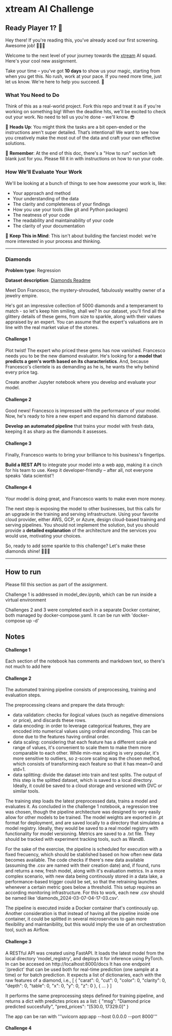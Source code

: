 # xtream AI Challenge

## Ready Player 1? 🚀

Hey there! If you're reading this, you've already aced our first screening. Awesome job! 👏👏👏

Welcome to the next level of your journey towards the [xtream](https://xtreamers.io) AI squad. Here's your cool new assignment.

Take your time – you've got **10 days** to show us your magic, starting from when you get this. No rush, work at your pace. If you need more time, just let us know. We're here to help you succeed. 🤝

### What You Need to Do

Think of this as a real-world project. Fork this repo and treat it as if you're working on something big! When the deadline hits, we'll be excited to check out your work. No need to tell us you're done – we'll know. 😎

🚨 **Heads Up**: You might think the tasks are a bit open-ended or the instructions aren't super detailed. That’s intentional! We want to see how you creatively make the most out of the data and craft your own effective solutions.

🚨 **Remember**: At the end of this doc, there's a "How to run" section left blank just for you. Please fill it in with instructions on how to run your code.

### How We'll Evaluate Your Work

We'll be looking at a bunch of things to see how awesome your work is, like:

* Your approach and method
* Your understanding of the data
* The clarity and completeness of your findings
* How you use your tools (like git and Python packages)
* The neatness of your code
* The readability and maintainability of your code
* The clarity of your documentation

🚨 **Keep This in Mind**: This isn't about building the fanciest model: we're more interested in your process and thinking.

---

### Diamonds

**Problem type**: Regression

**Dataset description**: [Diamonds Readme](./datasets/diamonds/README.md)

Meet Don Francesco, the mystery-shrouded, fabulously wealthy owner of a jewelry empire. 

He's got an impressive collection of 5000 diamonds and a temperament to match - so let's keep him smiling, shall we? 
In our dataset, you'll find all the glittery details of these gems, from size to sparkle, along with their values 
appraised by an expert. You can assume that the expert's valuations are in line with the real market value of the stones.

#### Challenge 1

Plot twist! The expert who priced these gems has now vanished. 
Francesco needs you to be the new diamond evaluator. 
He's looking for a **model that predicts a gem's worth based on its characteristics**. 
And, because Francesco's clientele is as demanding as he is, he wants the why behind every price tag. 

Create another Jupyter notebook where you develop and evaluate your model.

#### Challenge 2

Good news! Francesco is impressed with the performance of your model. 
Now, he's ready to hire a new expert and expand his diamond database. 

**Develop an automated pipeline** that trains your model with fresh data, 
keeping it as sharp as the diamonds it assesses.

#### Challenge 3

Finally, Francesco wants to bring your brilliance to his business's fingertips. 

**Build a REST API** to integrate your model into a web app, 
making it a cinch for his team to use. 
Keep it developer-friendly – after all, not everyone speaks 'data scientist'!

#### Challenge 4

Your model is doing great, and Francesco wants to make even more money.

The next step is exposing the model to other businesses, but this calls for an upgrade in the training and serving infrastructure.
Using your favorite cloud provider, either AWS, GCP, or Azure, design cloud-based training and serving pipelines.
You should not implement the solution, but you should provide a **detailed explanation** of the architecture and the services you would use, motivating your choices.

So, ready to add some sparkle to this challenge? Let's make these diamonds shine! 🌟💎✨

---

## How to run
Please fill this section as part of the assignment.

Challenge 1 is addressed in model_dev.ipynb, which can be run inside a virtual environment

Challenges 2 and 3 were completed each in a separate Docker container, both managed by docker-compose.yaml. It can be run with 'docker-compose up -d'

## Notes

#### Challenge 1
Each section of the notebook has comments and markdown text, so there's not much to add here

#### Challenge 2
The automated training pipeline consists of preprocessing, training and evaluation steps.

The preprocessing cleans and prepare the data through:
* data validation: checks for ilogical values (such as negative dimensions or price), and discards these rows.
* data encoding: in order to leverage categorical features, they are encoded into numerical values using ordinal enconding. This can be done due to the features having ordinal order.
* data scaling: considering that each feature has a different scale and range of values, it's convenient to scale them to make them more comparable to each other. While min-max scaling is very popular, it's more sensitive to outliers, so z-score scaling was the chosen method, which consists of transforming each feature so that it has mean=0 and std=1.
* data splitting: divide the dataset into train and test splits. The output of this step is the splitted dataset, which is saved to a local directory. Ideally, it could be saved to a cloud storage and versioned with DVC or similar tools.

The training step loads the latest preprocessed data, trains a model and evaluates it. As concluded in the challenge 1 notebook, a regression tree was chosen, though the pipeline architecture was designed to very easily allow for other models to be trained. The model weights are exported in .pt format for deployment, and are saved locally to a directory that simulates a model registry. Ideally, they would be saved to a real model registry with functionality for model versioning. Metrics are saved to a .txt file. They should be tracked with experiment tracking tools, such as WandB.

For the sake of the exercise, the pipeline is scheduled for execution with a fixed frecuency, which should be stablished based on how often new data becomes available. The code checks if there's new data available (assuming the .csv are named with their creation date) and, if found, runs and returns a new, fresh model, along with it's evaluation metrics. In a more complex scenario, with new data being continously stored in a data lake, a performance-based trigger could be set, so that the retraining launches whenever a certain metric goes below a threshold. This setup requires an according monitoring infrastructure.
For this to work, each new .csv should be named like 'diamonds_2024-03-07-04-17-03.csv'.

The pipeline is executed inside a Docker container that's continously up. Another consideration is that instead of having all the pipeline inside one container, it could be splitted in several microservices to gain more flexibility and maintanibility, but this would imply the use of an orchestration tool, such as Airflow.

#### Challenge 3
A RESTful API was created using FastAPI. It loads the latest model from the local directory 'model_registry', and deploys it for inference using PyTorch. In can be accesed on http://localhost:8000/docs
It has one endpoint '/predict' that can be used both for real-time prediction (one sample at a time) or for batch prediction. It expects a list of dictionaries, each with the raw features of a diamond, i.e.,
[
  {
    "carat": 0,
    "cut": 0,
    "color": 0,
    "clarity": 0,
    "depth": 0,
    "table": 0,
    "x": 0,
    "y": 0,
    "z": 0
  },
  {
    ...
  }
]

It performs the same preprocessing steps defined for training pipeline, and returns a dict with predictes prices as a list:
{
  "msg": "Diamond price predicted succesfully",
  "pred_prices": "[530.0, 17329.0]"
}


The app can be ran with '''uvicorn app:app --host 0.0.0.0 --port 8000'''


#### Challenge 4
